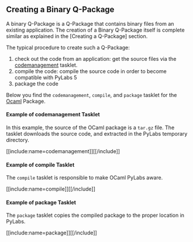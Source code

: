 [qptasklets]: /pylabsdoc/#/Q-Packages/QPTasklets
[Ocaml]: http://caml.inria.fr/ocaml/index.en.html


## Creating a Binary Q-Package

A binary Q-Package is a Q-Package that contains binary files from an existing application. The creation of a Binary Q-Package itself is complete similar as explained in the [Creating a Q-Package] section.

The typical procedure to create such a Q-Package:

1. check out the code from an application: get the source files via the [codemanagement][qptasklets] tasklet.
2. compile the code: compile the source code in order to become compatible with PyLabs 5
3. package the code

Below you find the `codemanagement`, `compile`, and `package` tasklet for the [Ocaml][] Package.


#### Example of codemanagement Tasklet
In this example, the source of the OCaml package is a `tar.gz` file. The tasklet downloads the source code, and extracted in the PyLabs temporary directory.

[[include:name=codemanagement]][[/include]]


#### Example of compile Tasklet
The `compile` tasklet is responsible to make OCaml PyLabs aware.

[[include:name=compile]][[/include]]


#### Example of package Tasklet
The `package` tasklet copies the compiled package to the proper location in PyLabs.

[[include:name=package]][[/include]]
